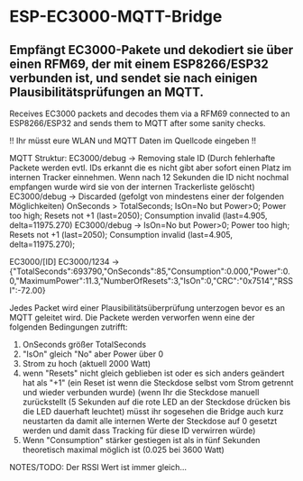 # ESP-EC3000-MQTT-Bridge
Empfängt EC3000-Pakete und dekodiert sie über einen RFM69, der mit einem ESP8266/ESP32 verbunden ist, und sendet sie nach einigen Plausibilitätsprüfungen an MQTT.
---
Receives EC3000 packets and decodes them via a RFM69 connected to an ESP8266/ESP32 and sends them to MQTT after some sanity checks.

!! Ihr müsst eure WLAN und MQTT Daten im Quellcode eingeben !!

MQTT Struktur:
EC3000/debug    -> Removing stale ID (Durch fehlerhafte Packete werden evtl. IDs erkannt die es nicht gibt aber sofort einen Platz im internen Tracker einnehmen.
                                     Wenn nach 12 Sekunden die ID nicht nochmal empfangen wurde wird sie von der internen Trackerliste gelöscht)
EC3000/debug    -> Discarded (gefolgt von mindestens einer der folgenden Möglichkeiten)
                            OnSeconds > TotalSeconds;
                            IsOn=No but Power>0;
                            Power too high;
                            Resets not +1 (last=2050);
                            Consumption invalid (last=4.905, delta=11975.270)
EC3000/debug    -> IsOn=No but Power>0; Power too high; Resets not +1 (last=2050); Consumption invalid (last=4.905, delta=11975.270);

EC3000/[ID]
EC3000/1234     -> {"TotalSeconds":693790,"OnSeconds":85,"Consumption":0.000,"Power":0.0,"MaximumPower":11.3,"NumberOfResets":3,"IsOn":0,"CRC":"0x7514","RSSI":-72.00}

Jedes Packet wird einer Plausibilitätsüberprüfung unterzogen bevor es an MQTT geleitet wird.
Die Packete werden verworfen wenn eine der folgenden Bedingungen zutrifft:
1. OnSeconds größer TotalSeconds
2. "IsOn" gleich "No" aber Power über 0
3. Strom zu hoch (aktuell 2000 Watt)
4. wenn "Resets" nicht gleich geblieben ist oder es sich anders geändert hat als "+1" (ein Reset ist wenn die Steckdose selbst vom Strom getrennt und wieder verbunden wurde)
   (wenn Ihr die Steckdose manuell zurückstellt (5 Sekunden auf die rote LED an der Steckdose drücken bis die LED dauerhaft leuchtet) müsst ihr sogesehen die Bridge auch kurz neustarten 
    da damit alle internen Werte der Steckdose auf 0 gesetzt werden und damit dass Tracking für diese ID verwirren würde)
6. Wenn "Consumption" stärker gestiegen ist als in fünf Sekunden theoretisch maximal möglich ist (0.025 bei 3600 Watt)

NOTES/TODO:
Der RSSI Wert ist immer gleich...

